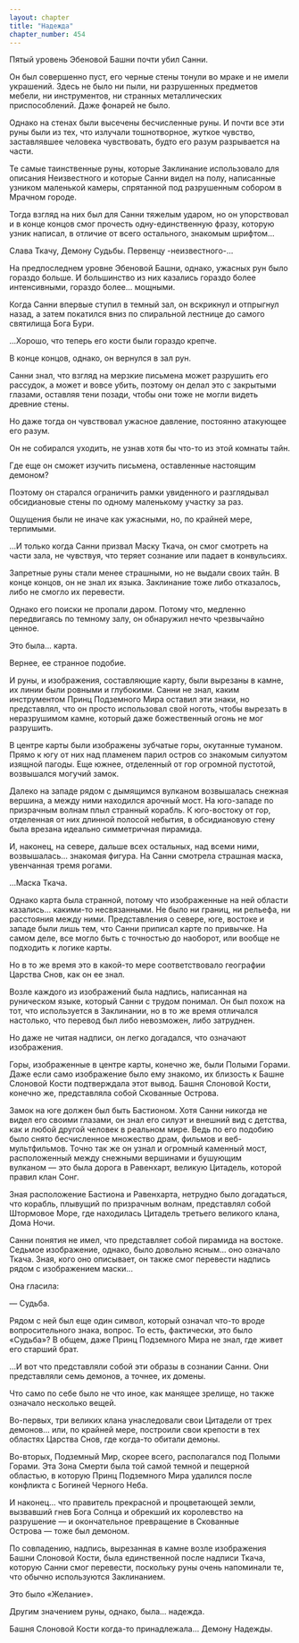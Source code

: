 ```yaml
---
layout: chapter
title: "Надежда"
chapter_number: 454
---
```


Пятый уровень Эбеновой Башни почти убил Санни.

Он был совершенно пуст, его черные стены тонули во мраке и не имели украшений. Здесь не было ни пыли, ни разрушенных предметов мебели, ни инструментов, ни странных металлических приспособлений. Даже фонарей не было.

Однако на стенах были высечены бесчисленные руны. И почти все эти руны были из тех, что излучали тошнотворное, жуткое чувство, заставлявшее человека чувствовать, будто его разум разрывается на части.

Те самые таинственные руны, которые Заклинание использовало для описания Неизвестного и которые Санни видел на полу, написанные узником маленькой камеры, спрятанной под разрушенным собором в Мрачном городе.

Тогда взгляд на них был для Санни тяжелым ударом, но он упорствовал и в конце концов смог прочесть одну-единственную фразу, которую узник написал, в отличие от всего остального, знакомым шрифтом...

Слава Ткачу, Демону Судьбы. Первенцу -неизвестного-...

На предпоследнем уровне Эбеновой Башни, однако, ужасных рун было гораздо больше. И большинство из них казались гораздо более интенсивными, гораздо более... мощными.

Когда Санни впервые ступил в темный зал, он вскрикнул и отпрыгнул назад, а затем покатился вниз по спиральной лестнице до самого святилища Бога Бури.

...Хорошо, что теперь его кости были гораздо крепче.

В конце концов, однако, он вернулся в зал рун.

Санни знал, что взгляд на мерзкие письмена может разрушить его рассудок, а может и вовсе убить, поэтому он делал это с закрытыми глазами, оставляя тени позади, чтобы они тоже не могли видеть древние стены.

Но даже тогда он чувствовал ужасное давление, постоянно атакующее его разум.

Он не собирался уходить, не узнав хотя бы что-то из этой комнаты тайн.

Где еще он сможет изучить письмена, оставленные настоящим демоном?

Поэтому он старался ограничить рамки увиденного и разглядывал обсидиановые стены по одному маленькому участку за раз.

Ощущения были не иначе как ужасными, но, по крайней мере, терпимыми.

...И только когда Санни призвал Маску Ткача, он смог смотреть на части зала, не чувствуя, что теряет сознание или падает в конвульсиях.

Запретные руны стали менее страшными, но не выдали своих тайн. В конце концов, он не знал их языка. Заклинание тоже либо отказалось, либо не смогло их перевести.

Однако его поиски не пропали даром. Потому что, медленно передвигаясь по темному залу, он обнаружил нечто чрезвычайно ценное.

Это была... карта.

Вернее, ее странное подобие.

И руны, и изображения, составляющие карту, были вырезаны в камне, их линии были ровными и глубокими. Санни не знал, каким инструментом Принц Подземного Мира оставил эти знаки, но представлял, что он просто использовал свой ноготь, чтобы вырезать в неразрушимом камне, который даже божественный огонь не мог разрушить.

В центре карты были изображены зубчатые горы, окутанные туманом. Прямо к югу от них над пламенем парил остров со знакомым силуэтом изящной пагоды. Еще южнее, отделенный от гор огромной пустотой, возвышался могучий замок.

Далеко на западе рядом с дымящимся вулканом возвышалась снежная вершина, а между ними находился арочный мост. На юго-западе по призрачным волнам плыл странный корабль. К юго-востоку от гор, отделенная от них длинной полосой небытия, в обсидиановую стену была врезана идеально симметричная пирамида.

И, наконец, на севере, дальше всех остальных, над всеми ними, возвышалась... знакомая фигура. На Санни смотрела страшная маска, увенчанная тремя рогами.

...Маска Ткача.

Однако карта была странной, потому что изображенные на ней области казались... какими-то несвязанными. Не было ни границ, ни рельефа, ни расстояния между ними. Представления о севере, юге, востоке и западе были лишь тем, что Санни приписал карте по привычке. На самом деле, все могло быть с точностью до наоборот, или вообще не подходить к логике карты.

Но в то же время это в какой-то мере соответствовало географии Царства Снов, как он ее знал.

Возле каждого из изображений была надпись, написанная на руническом языке, который Санни с трудом понимал. Он был похож на тот, что используется в Заклинании, но в то же время отличался настолько, что перевод был либо невозможен, либо затруднен.

Но даже не читая надписи, он легко догадался, что означают изображения.

Горы, изображенные в центре карты, конечно же, были Полыми Горами. Даже если само изображение было ему знакомо, их близость к Башне Слоновой Кости подтверждала этот вывод. Башня Слоновой Кости, конечно же, представляла собой Скованные Острова.

Замок на юге должен был быть Бастионом. Хотя Санни никогда не видел его своими глазами, он знал его силуэт и внешний вид с детства, как и любой другой человек в реальном мире. Ведь по его подобию было снято бесчисленное множество драм, фильмов и веб-мультфильмов. Точно так же он узнал и огромный каменный мост, расположенный между снежными вершинами и бушующим вулканом — это была дорога в Равенхарт, великую Цитадель, которой правил клан Сонг.

Зная расположение Бастиона и Равенхарта, нетрудно было догадаться, что корабль, плывущий по призрачным волнам, представлял собой Штормовое Море, где находилась Цитадель третьего великого клана, Дома Ночи.

Санни понятия не имел, что представляет собой пирамида на востоке. Седьмое изображение, однако, было довольно ясным... оно означало Ткача. Зная, кого оно описывает, он также смог перевести надпись рядом с изображением маски...

Она гласила:

— Судьба.

Рядом с ней был еще один символ, который означал что-то вроде вопросительного знака, вопрос. То есть, фактически, это было «Судьба»? В общем, даже Принц Подземного Мира не знал, где живет его старший брат.

...И вот что представляли собой эти образы в сознании Санни. Они представляли семь демонов, а точнее, их домены.

Что само по себе было не что иное, как манящее зрелище, но также означало несколько вещей.

Во-первых, три великих клана унаследовали свои Цитадели от трех демонов... или, по крайней мере, построили свои крепости в тех областях Царства Снов, где когда-то обитали демоны.

Во-вторых, Подземный Мир, скорее всего, располагался под Полыми Горами. Эта Зона Смерти была той самой темной и пещерной областью, в которую Принц Подземного Мира удалился после конфликта с Богиней Черного Неба.

И наконец... что правитель прекрасной и процветающей земли, вызвавший гнев Бога Солнца и обрекший их королевство на разрушение — и окончательное превращение в Скованные Острова — тоже был демоном.

По совпадению, надпись, вырезанная в камне возле изображения Башни Слоновой Кости, была единственной после надписи Ткача, которую Санни смог перевести, поскольку руны очень напоминали те, что обычно используются Заклинанием.

Это было «Желание».

Другим значением руны, однако, была... надежда.

Башня Cлоновой Кости когда-то принадлежала... Демону Надежды.